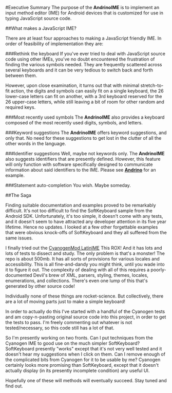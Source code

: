 #Executive Summary
The purpose of the **AndrinoIME** is to implement an input method editor (IME) for Android
devices that is customized for use in typing JavaScript source code.

##What makes a JavaScript IME?

There are at least four approaches to making a JavaScript friendly IME.  In order of
feasibility of implementation they are:

###Rethink the keyboard
If you've ever tried to deal with JavaScript source code using other IMEs, you've no
doubt encountered the frustration of finding the various symbols needed.  They are
frequently scattered across several keyboards and it can be very tedious to switch back
and forth between them.

However, upon close examination, it turns out that with minimal stretch-to-fit action, the digits
 and symbols can easily fit on a single keyboard, the 26 lower-case letters can fit on another,
 with a 3rd keyboard reserved for the 26 upper-case letters, while still leaving a bit of room
 for other random and required keys.

###Most recently used symbols
The **AndrinoIME** also provides a keyboard composed of the most recently used digits,
symbols, and letters.

###Keyword suggestions
The **AndrinoIME** offers keyword suggestions, and only that.  No need for these suggestions
to get lost in the clutter of all the other words in the language.

###Identifier suggestions
Well, maybe not keywords only.  The **AndrinoIME** also suggests identifiers that are
presently defined.  However, this feature will only function with software specifically
designed to communicate information about said identifiers to the IME.  Please see
  [**Andrino**](https://github.com/bostontrader/andrino) for an example.

###Statement auto-completion
You wish.  Maybe someday.

##The Saga

Finding suitable documentation and examples proved to be remarkably difficult.  It's
not too difficult to find the SoftKeyboard sample from the Android SDK.  Unfortunately,
it's too simple, it doesn't come with any tests, and it doesn't seem to have attracted
any developer attention in its five year lifetime.  Hence no updates.
I looked at a few other forgettable examples that were obvious knock-offs of SoftKeyboard
and they all suffered from the same issues.

I finally tried out the [CyanogenMod LatinIME](https://github.com/CyanogenMod/android_packages_inputmethods_LatinIME)
This ROX! And it has lots and lots of tests to dissect and study.  The only problem is that's
a monster!  The repo is about 500mb. It has all sorts of provisions for various locales
and accessibility.  This is all fine-and-dandy you might think, until you wade into
it to figure it out.  The complexity of dealing with all of this requires a poorly-documented
Devil's brew of XML, parsers, styling, themes, locales, enumerations, and collections.  There's
 even one lump of this that's generated by other source code!

Individually none of these things are rocket-science.  But collectively, there are a lot of moving
parts just to make a simple keyboard!

In order to actually do this I've started with a handful of the Cyanogen tests and am copy-n-pasting
original source code into this project, in order to get the tests to pass.  I'm freely
commenting out whatever is not tested/necessary, so this code still has a lot of that.

So I'm presently working on two fronts.  Can I put techniques from the Cyanogen IME to good use
on the much simpler SoftKeyboard?  SoftKeyboard presently "works" except that it's not very well
tested and it doesn't hear my suggestions when I click on them.  Can I remove enough of the
complicated bits from Cyanogen for it to be usable by me?  Cyanogen certainly looks more
promising than SoftKeyboard, except that it doesn't actually display (in its presently
incomplete condition) any useful UI.

Hopefully one of these will methods will eventually succeed. Stay tuned and find out.